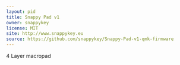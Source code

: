 ```yaml
---
layout: pid
title: Snappy Pad v1
owner: snappykey
license: MIT
site: http://www.snappykey.eu
source: https://github.com/snappykey/Snappy-Pad-v1-qmk-firmware
---
```

4 Layer macropad
